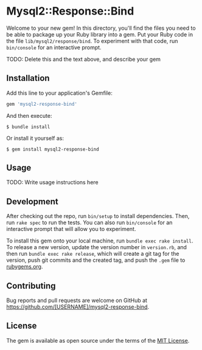 # Mysql2::Response::Bind

Welcome to your new gem! In this directory, you'll find the files you need to be able to package up your Ruby library into a gem. Put your Ruby code in the file `lib/mysql2/response/bind`. To experiment with that code, run `bin/console` for an interactive prompt.

TODO: Delete this and the text above, and describe your gem

## Installation

Add this line to your application's Gemfile:

```ruby
gem 'mysql2-response-bind'
```

And then execute:

    $ bundle install

Or install it yourself as:

    $ gem install mysql2-response-bind

## Usage

TODO: Write usage instructions here

## Development

After checking out the repo, run `bin/setup` to install dependencies. Then, run `rake spec` to run the tests. You can also run `bin/console` for an interactive prompt that will allow you to experiment.

To install this gem onto your local machine, run `bundle exec rake install`. To release a new version, update the version number in `version.rb`, and then run `bundle exec rake release`, which will create a git tag for the version, push git commits and the created tag, and push the `.gem` file to [rubygems.org](https://rubygems.org).

## Contributing

Bug reports and pull requests are welcome on GitHub at https://github.com/[USERNAME]/mysql2-response-bind.

## License

The gem is available as open source under the terms of the [MIT License](https://opensource.org/licenses/MIT).
